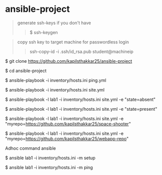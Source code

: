 # ansible-project

> generate ssh-keys if you don't have
>> $ ssh-keygen

> copy ssh key to target machine for passwordless login
>> ssh-copy-id -i .ssh/id_rsa.pub student@machineip
  

$ git clone https://github.com/kapilsthakkar25/ansible-project

$ cd ansible-project

$ ansible-playbook -i inventory/hosts.ini ping.yml

$ ansible-playbook -i inventory/hosts.ini site.yml

$  ansible-playbook -l lab1 -i inventory/hosts.ini site.yml -e "state=absent"

$  ansible-playbook -l lab1 -i inventory/hosts.ini site.yml -e "state=present"

$ ansible-playbook -l lab1 -i inventory/hosts.ini site.yml -e "myrepo=https://github.com/kapilsthakkar25/space-shooter"
 
$ ansible-playbook -l lab1 -i inventory/hosts.ini site.yml -e "myrepo=https://github.com/kapilsthakkar25/webapp-repo"


Adhoc command ansible

$ ansible lab1 -i inventory/hosts.ini -m setup

$ ansible lab1 -i inventory/hosts.ini -m ping
